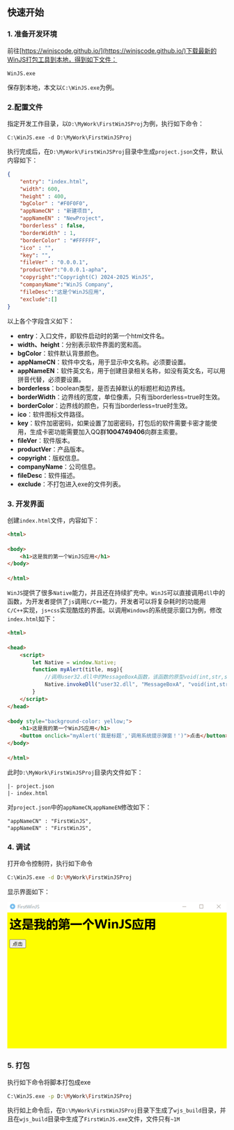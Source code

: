 ## 快速开始

### 1. 准备开发环境
前往[https://winjscode.github.io/](https://winjscode.github.io/)下载最新的WinJS打包工具到本地，得到如下文件：
```
WinJS.exe
```
保存到本地，本文以`C:\WinJS.exe`为例。

### 2.配置文件
指定开发工作目录，以`D:\MyWork\FirstWinJSProj`为例，执行如下命令：
```
C:\WinJS.exe -d D:\MyWork\FirstWinJSProj
```
执行完成后，在`D:\MyWork\FirstWinJSProj`目录中生成`project.json`文件，默认内容如下：
```json
{
	"entry": "index.html",
	"width": 600,
	"height" : 400,
	"bgColor" : "#F0F0F0",
	"appNameCN" : "新建项目",
	"appNameEN" : "NewProject",
	"borderless" : false,
	"borderWidth" : 1,
	"borderColor" : "#FFFFFF",
	"ico" : "",
    "key": "",
	"fileVer" : "0.0.0.1",
	"productVer":"0.0.0.1-apha",
	"copyright":"Copyright(C) 2024-2025 WinJS",
    "companyName":"WinJS Company",
    "fileDesc":"这是个WinJS应用",
	"exclude":[]
}
```
以上各个字段含义如下：
- **entry**：入口文件，即软件启动时的第一个html文件名。
- **width、height**：分别表示软件界面的宽和高。
- **bgColor**：软件默认背景颜色。
- **appNameCN**：软件中文名，用于显示中文名称。必须要设置。
- **appNameEN**：软件英文名，用于创建目录相关名称，如没有英文名，可以用拼音代替，必须要设置。
- **borderless**：boolean类型，是否去掉默认的标题栏和边界线。
- **borderWidth**：边界线的宽度，单位像素，只有当borderless=true时生效。
- **borderColor**：边界线的颜色，只有当borderless=true时生效。
- **ico**：软件图标文件路径。
- **key**：软件加密密码，如果设置了加密密码，打包后的软件需要卡密才能使用，生成卡密功能需要加入QQ群**1004749406**向群主索要。
- **fileVer**：软件版本。
- **productVer**：产品版本。
- **copyright**：版权信息。
- **companyName**：公司信息。
- **fileDesc**：软件描述。
- **exclude**：不打包进入exe的文件列表。


### 3. 开发界面
创建`index.html`文件，内容如下：
```html
<html>

<body>
    <h1>这是我的第一个WinJS应用</h1>
</body>

</html>
```
`WinJS`提供了很多`Native`能力，并且还在持续扩充中。`WinJS`可以直接调用`dll`中的函数，为开发者提供了`js`调用`C/C++`能力，开发者可以将复杂耗时的功能用`C/C++`实现，`js+css`实现酷炫的界面。以调用`Windows`的系统提示窗口为例，修改`index.html`如下：
```html
<html>

<head>
    <script>
        let Native = window.Native;
        function myAlert(title, msg){
            //调用user32.dll中的MessageBoxA函数，该函数的原型void(int,str,str,int)，后面传入4个参数
            Native.invokeDll("user32.dll", "MessageBoxA", "void(int,str,str,int)", 0, msg, title , 64);
        }
    </script>
</head>

<body style="background-color: yellow;">
    <h1>这是我的第一个WinJS应用</h1>
    <button onclick="myAlert('我是标题','调用系统提示弹窗！')">点击</button>
</body>

</html>
```

此时`D:\MyWork\FirstWinJSProj`目录内文件如下：
```
|- project.json
|- index.html
```
对`project.json`中的`appNameCN`,`appNameEN`修改如下：

```
"appNameCN" : "FirstWinJS",
"appNameEN" : "FirstWinJS",
```




### 4. 调试
打开命令控制符，执行如下命令

```bash
C:\WinJS.exe -d D:\MyWork\FirstWinJSProj
```

显示界面如下：

![运行界面](./imgs/first_proj.gif)

### 5. 打包
执行如下命令将脚本打包成exe
```bash
C:\WinJS.exe -p D:\MyWork\FirstWinJSProj
```
执行如上命令后，在`D:\MyWork\FirstWinJSProj`目录下生成了`wjs_build`目录，并且在`wjs_build`目录中生成了`FirstWinJS.exe`文件，文件只有`~1M`